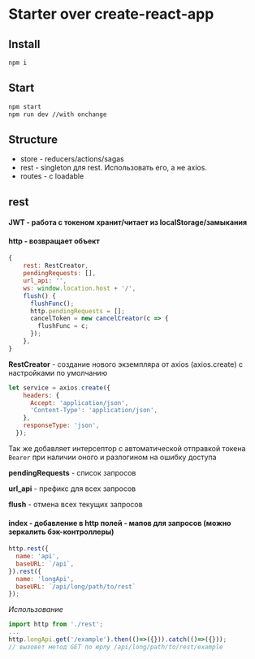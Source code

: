 # Starter over create-react-app

## Install
```bash
npm i
```

## Start

```bash
npm start
npm run dev //with onchange
```

## Structure
* store - reducers/actions/sagas
* rest - singleton для rest. Использовать его, а не axios.
* routes - с loadable

## rest 
#### JWT - работа с токеном хранит/читает из localStorage/замыкания
#### http - возвращает объект
```js
{
    rest: RestCreator,
    pendingRequests: [],
    url_api: '',
    ws: window.location.host + '/',
    flush() {
      flushFunc();
      http.pendingRequests = [];
      cancelToken = new cancelCreator(c => {
        flushFunc = c;
      });
    },
}
```
**RestCreator** - создание нового экземпляра от axios (axios.create) c настройками по умолчанию
```js
let service = axios.create({
    headers: {
      Accept: 'application/json',
      'Content-Type': 'application/json',
    },
    responseType: 'json',
  });
```
Так же добавляет интерсептор с автоматической отправкой токена ```Bearer``` при наличии оного и разлогином на ошибку доступа

**pendingRequests** - список запросов

**url_api** - префикс для всех запросов

**flush** - отмена всех текущих запросов

#### index - добавление в http полей - мапов для запросов (можно зеркалить бэк-контроллеры)
```js
http.rest({
  name: 'api',
  baseURL: `/api`,
}).rest({
  name: 'longApi',
  baseURL: `/api/long/path/to/rest`
});
```
*Использование*
```js
import http from './rest';
...
http.longApi.get('/example').then(()=>({})).catch(()=>({}));
// вызовет метод GET по юрлу /api/long/path/to/rest/example
```
